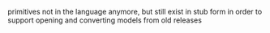 primitives not in the language anymore, but still exist in stub form in order to support opening and converting models from old releases
